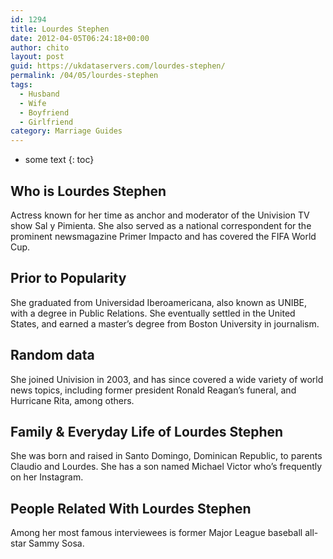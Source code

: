 ```yaml
---
id: 1294
title: Lourdes Stephen
date: 2012-04-05T06:24:18+00:00
author: chito
layout: post
guid: https://ukdataservers.com/lourdes-stephen/
permalink: /04/05/lourdes-stephen
tags:
  - Husband
  - Wife
  - Boyfriend
  - Girlfriend
category: Marriage Guides
---
```


* some text
{: toc}
          
          
## Who is  Lourdes Stephen
                  
                  
                  
Actress known for her time as anchor and moderator of the Univision TV show Sal y Pimienta. She also served as a national correspondent for the prominent newsmagazine Primer Impacto and has covered the FIFA World Cup.
                  
                
                
                
## Prior to Popularity 
                  
                  
                  
She graduated from Universidad Iberoamericana, also known as UNIBE, with a degree in Public Relations. She eventually settled in the United States, and earned a master&#8217;s degree from Boston University in journalism.
                  
                
                
                
## Random data 
                  
                  
                  
She joined Univision in 2003, and has since covered a wide variety of world news topics, including former president Ronald Reagan&#8217;s funeral, and Hurricane Rita, among others. 
                  
                
                
                
## Family & Everyday Life of Lourdes Stephen
                  
                  
                  
She was born and raised in Santo Domingo, Dominican Republic, to parents Claudio and Lourdes. She has a son named Michael Victor who&#8217;s frequently on her Instagram.
                  
                
                
                
## People Related With  Lourdes Stephen
                  
                  
                  
Among her most famous interviewees is former Major League baseball all-star Sammy Sosa.
                  
                
              
            
          
          
          
    
    
  
